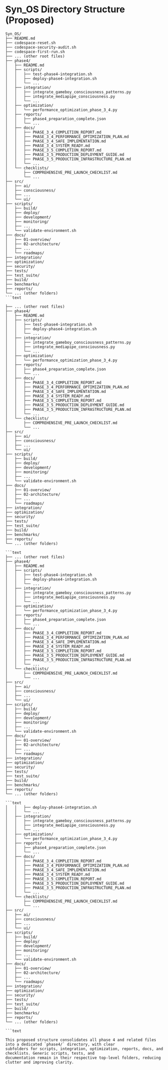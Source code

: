 # Syn_OS Directory Structure (Proposed)

```text
Syn_OS/
├── README.md
├── codespace-reset.sh
├── codespace-security-audit.sh
├── codespace-first-run.sh
├── ... (other root files)
├── phase4/
│   ├── README.md
│   ├── scripts/
│   │   ├── test-phase4-integration.sh
│   │   ├── deploy-phase4-integration.sh
│   │   └── ...
│   ├── integration/
│   │   ├── integrate_gameboy_consciousness_patterns.py
│   │   ├── integrate_mediapipe_consciousness.py
│   │   └── ...
│   ├── optimization/
│   │   └── performance_optimization_phase_3_4.py
│   ├── reports/
│   │   ├── phase4_preparation_complete.json
│   │   └── ...
│   ├── docs/
│   │   ├── PHASE_3_4_COMPLETION_REPORT.md
│   │   ├── PHASE_3_4_PERFORMANCE_OPTIMIZATION_PLAN.md
│   │   ├── PHASE_3_4_SAFE_IMPLEMENTATION.md
│   │   ├── PHASE_3_4_SYSTEM_READY.md
│   │   ├── PHASE_3_5_COMPLETION_REPORT.md
│   │   ├── PHASE_3_5_PRODUCTION_DEPLOYMENT_GUIDE.md
│   │   ├── PHASE_3_5_PRODUCTION_INFRASTRUCTURE_PLAN.md
│   │   └── ...
│   └── checklists/
│       ├── COMPREHENSIVE_PRE_LAUNCH_CHECKLIST.md
│       └── ...
├── src/
│   ├── ai/
│   ├── consciousness/
│   ├── ...
│   └── ui/
├── scripts/
│   ├── build/
│   ├── deploy/
│   ├── development/
│   ├── monitoring/
│   ├── ...
│   └── validate-environment.sh
├── docs/
│   ├── 01-overview/
│   ├── 02-architecture/
│   ├── ...
│   └── roadmaps/
├── integration/
├── optimization/
├── security/
├── tests/
├── test_suite/
├── build/
├── benchmarks/
├── reports/
└── ... (other folders)
```text

├── ... (other root files)
├── phase4/
│   ├── README.md
│   ├── scripts/
│   │   ├── test-phase4-integration.sh
│   │   ├── deploy-phase4-integration.sh
│   │   └── ...
│   ├── integration/
│   │   ├── integrate_gameboy_consciousness_patterns.py
│   │   ├── integrate_mediapipe_consciousness.py
│   │   └── ...
│   ├── optimization/
│   │   └── performance_optimization_phase_3_4.py
│   ├── reports/
│   │   ├── phase4_preparation_complete.json
│   │   └── ...
│   ├── docs/
│   │   ├── PHASE_3_4_COMPLETION_REPORT.md
│   │   ├── PHASE_3_4_PERFORMANCE_OPTIMIZATION_PLAN.md
│   │   ├── PHASE_3_4_SAFE_IMPLEMENTATION.md
│   │   ├── PHASE_3_4_SYSTEM_READY.md
│   │   ├── PHASE_3_5_COMPLETION_REPORT.md
│   │   ├── PHASE_3_5_PRODUCTION_DEPLOYMENT_GUIDE.md
│   │   ├── PHASE_3_5_PRODUCTION_INFRASTRUCTURE_PLAN.md
│   │   └── ...
│   └── checklists/
│       ├── COMPREHENSIVE_PRE_LAUNCH_CHECKLIST.md
│       └── ...
├── src/
│   ├── ai/
│   ├── consciousness/
│   ├── ...
│   └── ui/
├── scripts/
│   ├── build/
│   ├── deploy/
│   ├── development/
│   ├── monitoring/
│   ├── ...
│   └── validate-environment.sh
├── docs/
│   ├── 01-overview/
│   ├── 02-architecture/
│   ├── ...
│   └── roadmaps/
├── integration/
├── optimization/
├── security/
├── tests/
├── test_suite/
├── build/
├── benchmarks/
├── reports/
└── ... (other folders)

```text
├── ... (other root files)
├── phase4/
│   ├── README.md
│   ├── scripts/
│   │   ├── test-phase4-integration.sh
│   │   ├── deploy-phase4-integration.sh
│   │   └── ...
│   ├── integration/
│   │   ├── integrate_gameboy_consciousness_patterns.py
│   │   ├── integrate_mediapipe_consciousness.py
│   │   └── ...
│   ├── optimization/
│   │   └── performance_optimization_phase_3_4.py
│   ├── reports/
│   │   ├── phase4_preparation_complete.json
│   │   └── ...
│   ├── docs/
│   │   ├── PHASE_3_4_COMPLETION_REPORT.md
│   │   ├── PHASE_3_4_PERFORMANCE_OPTIMIZATION_PLAN.md
│   │   ├── PHASE_3_4_SAFE_IMPLEMENTATION.md
│   │   ├── PHASE_3_4_SYSTEM_READY.md
│   │   ├── PHASE_3_5_COMPLETION_REPORT.md
│   │   ├── PHASE_3_5_PRODUCTION_DEPLOYMENT_GUIDE.md
│   │   ├── PHASE_3_5_PRODUCTION_INFRASTRUCTURE_PLAN.md
│   │   └── ...
│   └── checklists/
│       ├── COMPREHENSIVE_PRE_LAUNCH_CHECKLIST.md
│       └── ...
├── src/
│   ├── ai/
│   ├── consciousness/
│   ├── ...
│   └── ui/
├── scripts/
│   ├── build/
│   ├── deploy/
│   ├── development/
│   ├── monitoring/
│   ├── ...
│   └── validate-environment.sh
├── docs/
│   ├── 01-overview/
│   ├── 02-architecture/
│   ├── ...
│   └── roadmaps/
├── integration/
├── optimization/
├── security/
├── tests/
├── test_suite/
├── build/
├── benchmarks/
├── reports/
└── ... (other folders)

```text
│   │   ├── deploy-phase4-integration.sh
│   │   └── ...
│   ├── integration/
│   │   ├── integrate_gameboy_consciousness_patterns.py
│   │   ├── integrate_mediapipe_consciousness.py
│   │   └── ...
│   ├── optimization/
│   │   └── performance_optimization_phase_3_4.py
│   ├── reports/
│   │   ├── phase4_preparation_complete.json
│   │   └── ...
│   ├── docs/
│   │   ├── PHASE_3_4_COMPLETION_REPORT.md
│   │   ├── PHASE_3_4_PERFORMANCE_OPTIMIZATION_PLAN.md
│   │   ├── PHASE_3_4_SAFE_IMPLEMENTATION.md
│   │   ├── PHASE_3_4_SYSTEM_READY.md
│   │   ├── PHASE_3_5_COMPLETION_REPORT.md
│   │   ├── PHASE_3_5_PRODUCTION_DEPLOYMENT_GUIDE.md
│   │   ├── PHASE_3_5_PRODUCTION_INFRASTRUCTURE_PLAN.md
│   │   └── ...
│   └── checklists/
│       ├── COMPREHENSIVE_PRE_LAUNCH_CHECKLIST.md
│       └── ...
├── src/
│   ├── ai/
│   ├── consciousness/
│   ├── ...
│   └── ui/
├── scripts/
│   ├── build/
│   ├── deploy/
│   ├── development/
│   ├── monitoring/
│   ├── ...
│   └── validate-environment.sh
├── docs/
│   ├── 01-overview/
│   ├── 02-architecture/
│   ├── ...
│   └── roadmaps/
├── integration/
├── optimization/
├── security/
├── tests/
├── test_suite/
├── build/
├── benchmarks/
├── reports/
└── ... (other folders)

```text

This proposed structure consolidates all phase 4 and related files into a dedicated `phase4/` directory, with clear
subfolders for scripts, integration, optimization, reports, docs, and checklists. Generic scripts, tests, and
documentation remain in their respective top-level folders, reducing clutter and improving clarity.
